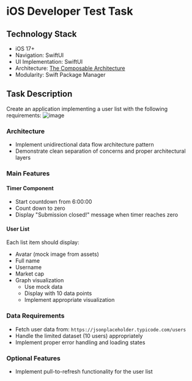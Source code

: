 # iOS Developer Test Task

## Technology Stack
- iOS 17+
- Navigation: SwiftUI
- UI Implementation: SwiftUI
- Architecture: [The Composable Architecture](https://github.com/pointfreeco/swift-composable-architecture)
- Modularity: Swift Package Manager

## Task Description
Create an application implementing a user list with the following requirements:
![image](https://github.com/user-attachments/assets/e45cb635-3e17-43d3-985c-bebb78d67709)


### Architecture
- Implement unidirectional data flow architecture pattern
- Demonstrate clean separation of concerns and proper architectural layers

### Main Features

#### Timer Component
- Start countdown from 6:00:00
- Count down to zero
- Display "Submission closed!" message when timer reaches zero

#### User List
Each list item should display:
- Avatar (mock image from assets)
- Full name
- Username
- Market cap
- Graph visualization
  - Use mock data
  - Display with 10 data points
  - Implement appropriate visualization

### Data Requirements
- Fetch user data from: `https://jsonplaceholder.typicode.com/users`
- Handle the limited dataset (10 users) appropriately
- Implement proper error handling and loading states

### Optional Features
- Implement pull-to-refresh functionality for the user list
